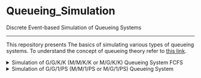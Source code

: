 # Queueing_Simulation
Discrete Event-based Simulation of Queueing Systems

------------------------------------------------------
This repository presents The basics of simulating various types of queueing systems. To understand the concept of queueing theory refer to [this link](https://en.wikipedia.org/wiki/Queueing_theory).

<details>
           <summary>Simulation of G/G/K/K (M/M/K/K or M/G/K/K) Queueing System FCFS </summary>
           <p>Suppose that there is one queueing system with limited number of servers (K) and any incoming flow beyond the capacity of the system (K) are rejected.</p>
</details>

<details>
           <summary>Simulation of G/G/1/PS (M/M/1/PS or M/G/1/PS) Queueing System</summary>
           <p>In this case, let's assume that we have one fast server and we have arrival users with general distribution and each user has a service time requirement following another general distribution. The servicing policy is that the processor of our main server is shared between customers in the system. Examples of this is when we have one fast cpu in a cloud computing server and the clock is shared between jobs arriving at this server. The higher the number of jobs present in the server, the slower it the processing gets and vice versa. </p>
</details>
